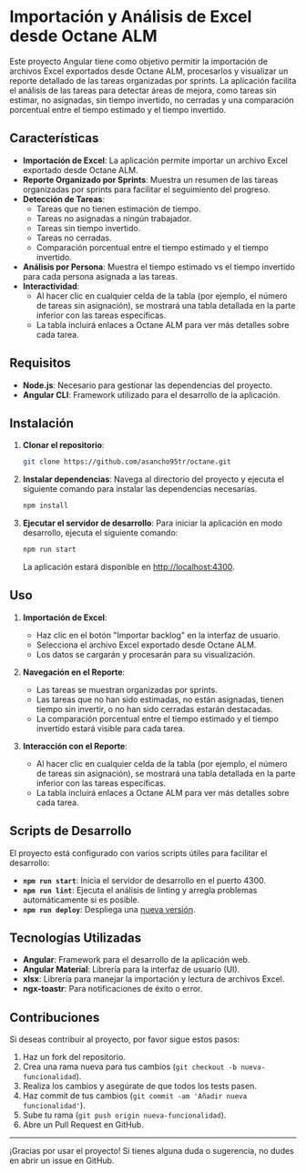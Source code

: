 # Importación y Análisis de Excel desde Octane ALM

Este proyecto Angular tiene como objetivo permitir la importación de archivos Excel exportados desde Octane ALM, procesarlos y visualizar un reporte detallado de las tareas organizadas por sprints. La aplicación facilita el análisis de las tareas para detectar áreas de mejora, como tareas sin estimar, no asignadas, sin tiempo invertido, no cerradas y una comparación porcentual entre el tiempo estimado y el tiempo invertido.

## Características

- **Importación de Excel**: La aplicación permite importar un archivo Excel exportado desde Octane ALM.
- **Reporte Organizado por Sprints**: Muestra un resumen de las tareas organizadas por sprints para facilitar el seguimiento del progreso.
- **Detección de Tareas**:
  - Tareas que no tienen estimación de tiempo.
  - Tareas no asignadas a ningún trabajador.
  - Tareas sin tiempo invertido.
  - Tareas no cerradas.
  - Comparación porcentual entre el tiempo estimado y el tiempo invertido.
- **Análisis por Persona**: Muestra el tiempo estimado vs el tiempo invertido para cada persona asignada a las tareas.
- **Interactividad**:
  - Al hacer clic en cualquier celda de la tabla (por ejemplo, el número de tareas sin asignación), se mostrará una tabla detallada en la parte inferior con las tareas específicas.
  - La tabla incluirá enlaces a Octane ALM para ver más detalles sobre cada tarea.

## Requisitos

- **Node.js**: Necesario para gestionar las dependencias del proyecto.
- **Angular CLI**: Framework utilizado para el desarrollo de la aplicación.

## Instalación

1. **Clonar el repositorio**:

   ```bash
   git clone https://github.com/asancho95tr/octane.git
   ```

2. **Instalar dependencias**:
   Navega al directorio del proyecto y ejecuta el siguiente comando para instalar las dependencias necesarias.

   ```bash
   npm install
   ```

3. **Ejecutar el servidor de desarrollo**:
   Para iniciar la aplicación en modo desarrollo, ejecuta el siguiente comando:
   ```bash
   npm run start
   ```
   La aplicación estará disponible en [http://localhost:4300](http://localhost:4300).

## Uso

1. **Importación de Excel**:

   - Haz clic en el botón "Importar backlog" en la interfaz de usuario.
   - Selecciona el archivo Excel exportado desde Octane ALM.
   - Los datos se cargarán y procesarán para su visualización.

2. **Navegación en el Reporte**:
   - Las tareas se muestran organizadas por sprints.
   - Las tareas que no han sido estimadas, no están asignadas, tienen tiempo sin invertir, o no han sido cerradas estarán destacadas.
   - La comparación porcentual entre el tiempo estimado y el tiempo invertido estará visible para cada tarea.
3. **Interacción con el Reporte**:
   - Al hacer clic en cualquier celda de la tabla (por ejemplo, el número de tareas sin asignación), se mostrará una tabla detallada en la parte inferior con las tareas específicas.
   - La tabla incluirá enlaces a Octane ALM para ver más detalles sobre cada tarea.

## Scripts de Desarrollo

El proyecto está configurado con varios scripts útiles para facilitar el desarrollo:

- **`npm run start`**: Inicia el servidor de desarrollo en el puerto 4300.
- **`npm run lint`**: Ejecuta el análisis de linting y arregla problemas automáticamente si es posible.
- **`npm run deploy`**: Despliega una [nueva versión](https://asancho95tr.github.io/octane/).

## Tecnologías Utilizadas

- **Angular**: Framework para el desarrollo de la aplicación web.
- **Angular Material**: Librería para la interfaz de usuario (UI).
- **xlsx**: Librería para manejar la importación y lectura de archivos Excel.
- **ngx-toastr**: Para notificaciones de éxito o error.

## Contribuciones

Si deseas contribuir al proyecto, por favor sigue estos pasos:

1. Haz un fork del repositorio.
2. Crea una rama nueva para tus cambios (`git checkout -b nueva-funcionalidad`).
3. Realiza los cambios y asegúrate de que todos los tests pasen.
4. Haz commit de tus cambios (`git commit -am 'Añadir nueva funcionalidad'`).
5. Sube tu rama (`git push origin nueva-funcionalidad`).
6. Abre un Pull Request en GitHub.

---

¡Gracias por usar el proyecto! Si tienes alguna duda o sugerencia, no dudes en abrir un issue en GitHub.
